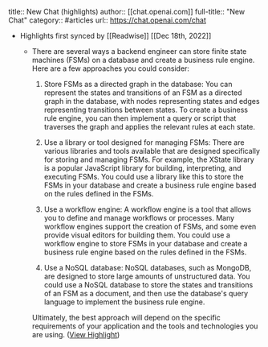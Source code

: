 title:: New Chat (highlights)
author:: [[chat.openai.com]]
full-title:: "New Chat"
category:: #articles
url:: https://chat.openai.com/chat

- Highlights first synced by [[Readwise]] [[Dec 18th, 2022]]
	- There are several ways a backend engineer can store finite state machines (FSMs) on a database and create a business rule engine. Here are a few approaches you could consider:
	  
	  1.  Store FSMs as a directed graph in the database: You can represent the states and transitions of an FSM as a directed graph in the database, with nodes representing states and edges representing transitions between states. To create a business rule engine, you can then implement a query or script that traverses the graph and applies the relevant rules at each state.
	    
	  2.  Use a library or tool designed for managing FSMs: There are various libraries and tools available that are designed specifically for storing and managing FSMs. For example, the XState library is a popular JavaScript library for building, interpreting, and executing FSMs. You could use a library like this to store the FSMs in your database and create a business rule engine based on the rules defined in the FSMs.
	    
	  3.  Use a workflow engine: A workflow engine is a tool that allows you to define and manage workflows or processes. Many workflow engines support the creation of FSMs, and some even provide visual editors for building them. You could use a workflow engine to store FSMs in your database and create a business rule engine based on the rules defined in the FSMs.
	    
	  4.  Use a NoSQL database: NoSQL databases, such as MongoDB, are designed to store large amounts of unstructured data. You could use a NoSQL database to store the states and transitions of an FSM as a document, and then use the database's query language to implement the business rule engine.
	    
	  
	  Ultimately, the best approach will depend on the specific requirements of your application and the tools and technologies you are using. ([View Highlight](https://read.readwise.io/read/01gmh90q357sp7mg6pyq9yd0je))